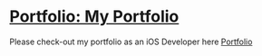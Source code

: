 # [Portfolio: My Portfolio](https://ronstorm.github.io/)

Please check-out my portfolio as an iOS Developer here [Portfolio](https://ronstorm.github.io/)
